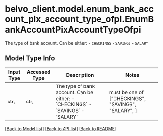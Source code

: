 # belvo_client.model.enum_bank_account_pix_account_type_ofpi.EnumBankAccountPixAccountTypeOfpi

The type of bank account. Can be either:    - `CHECKINGS`   - `SAVINGS`   - `SALARY`

## Model Type Info
Input Type | Accessed Type | Description | Notes
------------ | ------------- | ------------- | -------------
str,  | str,  | The type of bank account. Can be either:    - &#x60;CHECKINGS&#x60;   - &#x60;SAVINGS&#x60;   - &#x60;SALARY&#x60; | must be one of ["CHECKINGS", "SAVINGS", "SALARY", ] 

[[Back to Model list]](../../README.md#documentation-for-models) [[Back to API list]](../../README.md#documentation-for-api-endpoints) [[Back to README]](../../README.md)

